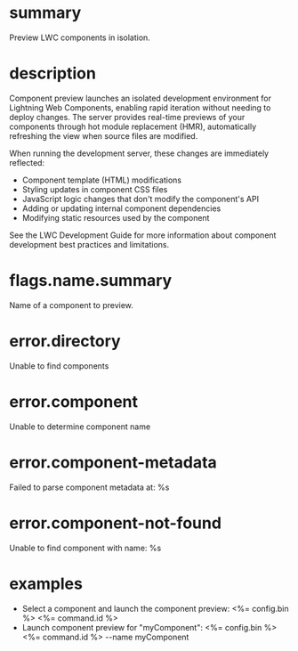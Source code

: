 # summary

Preview LWC components in isolation.

# description

Component preview launches an isolated development environment for Lightning Web Components, enabling rapid iteration without needing to deploy changes. The server provides real-time previews of your components through hot module replacement (HMR), automatically refreshing the view when source files are modified.

When running the development server, these changes are immediately reflected:

- Component template (HTML) modifications
- Styling updates in component CSS files
- JavaScript logic changes that don't modify the component's API
- Adding or updating internal component dependencies
- Modifying static resources used by the component

See the LWC Development Guide for more information about component development best practices and limitations.

# flags.name.summary

Name of a component to preview.

# error.directory

Unable to find components

# error.component

Unable to determine component name

# error.component-metadata

Failed to parse component metadata at: %s

# error.component-not-found

Unable to find component with name: %s

# examples

- Select a component and launch the component preview:
  <%= config.bin %> <%= command.id %>
- Launch component preview for "myComponent":
  <%= config.bin %> <%= command.id %> --name myComponent
